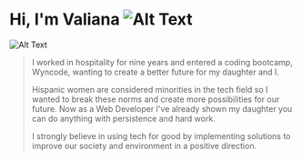# Hi, I'm Valiana ![Alt Text](https://emojipedia-us.s3.dualstack.us-west-1.amazonaws.com/thumbs/160/emojidex/112/female-technologist-type-3_1f469-1f3fc-200d-1f4bb.png)

 ![Alt Text](https://www.valianajosic.com/static/media/compwide1.6551faff.jpeg)


>I worked in hospitality for nine years and entered a coding bootcamp, Wyncode, wanting to create a better future for my daughter and I.
>
>Hispanic women are considered minorities in the tech field so I wanted to break these norms and create more possibilities for our future. Now as a Web Developer I've already shown my daughter you can do anything with persistence and hard work.
>
>I strongly believe in using tech for good by implementing solutions to improve our society and environment in a positive direction.
